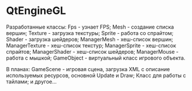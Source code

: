 QtEngineGL
==========
Разработанные классы:
Fps - узнает FPS;
Mesh - создание списка вершин;
Texture - загрузка текстуры;
Sprite - работа со спрайтом;
Shader - загрузка шейдеров;
ManagerMesh - хеш-список вершин;
ManagerTexture - хеш-список текстур;
ManagerSprite - хеш-список спрайтов;
ManagerShader - хеш-список шейдеров;
ManagerMouse - работа с мышкой;
GameObject - виртуальный класс игрового объекта.

В планах:
GameScene - игровая сцена, загрузка XML с описание используемых ресурсов, основной Update и Draw;
Класс для работы с тайлами;
и другое...

